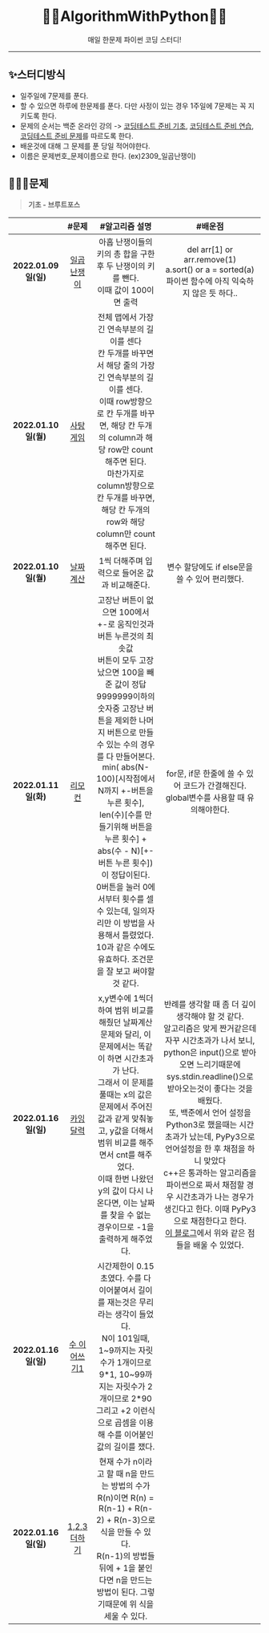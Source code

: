 <div align="center">
  <h1>💪🏻AlgorithmWithPython💪🏻</h1>
  <p>매일 한문제 파이썬 코딩 스터디!</p>
</div>

---
## ✨스터디방식

- 일주일에 7문제를 푼다.
- 할 수 있으면 하루에 한문제를 푼다. 다만 사정이 있는 경우 1주일에 7문제는 꼭 지키도록 한다.
- 문제의 순서는 백준 온라인 강의 -> [코딩테스트 준비 기초](https://code.plus/course/51), [코딩테스트 준비 연습](https://code.plus/course/52), [코딩테스트 준비 문제](https://code.plus/course/53)를 따르도록 한다. 
- 배운것에 대해 그 문제를 푼 당일 적어야한다. 
- 이름은 문제번호_문제이름으로 한다. (ex)2309_일곱난쟁이)

## 👩🏻‍💻문제

> **기초 - 브루트포스**

  
|                      |                                      #문제                                       |                                     #알고리즘 설명                                      |                                        #배운점                                        |
| :------------------: | :-------------------------------------------------------------------------------: | :-------------------------------------------------------------------------: | :------------------------------------------------------------------------------: |
| **2022.01.09일(일)** |    [일곱난쟁이](https://www.acmicpc.net/problem/2309)    | 아홉 난쟁이들의 키의 총 합을 구한 후 두 난쟁이의 키를 뺀다.<br/>이때 값이 100이면 출력   | del arr[1] or arr.remove(1)<br/>a.sort() or a = sorted(a)<br/>파이썬 함수에 아직 익숙하지 않은 듯 하다.. |
| **2022.01.10일(월)** |    [사탕 게임](https://www.acmicpc.net/problem/3085)    | 전체 맵에서 가장 긴 연속부분의 길이를 센다<br/>칸 두개를 바꾸면서 해당 줄의 가장 긴 연속부분의 길이를 센다.<br/>이때 row방향으로 칸 두개를 바꾸면, 해당 칸 두개의 column과 해당 row만 count해주면 된다.<br/>마찬가지로 column방향으로 칸 두개를 바꾸면, 해당 칸 두개의 row와 해당 column만 count해주면 된다.    |   |
| **2022.01.10일(월)** |    [날짜 계산](https://www.acmicpc.net/problem/1476)    |  1씩 더해주며 입력으로 들어온 값과 비교해준다.  |  변수 할당에도 if else문을 쓸 수 있어 편리했다. |
| **2022.01.11일(화)** |    [리모컨](https://www.acmicpc.net/problem/1107)    | 고장난 버튼이 없으면 100에서 +-로 움직인것과 버튼 누른것의 최솟값<br/>버튼이 모두 고장났으면 100을 빼준 값이 정답<br/>9999999이하의 숫자중 고장난 버튼을 제외한 나머지 버튼으로 만들 수 있는 수의 경우를 다 만들어본다.<br/>min( abs(N-100)[시작점에서 N까지 +-버튼을 누른 횟수], len(수)[수를 만들기위해 버튼을 누른 횟수] + abs(수 - N)[+-버튼 누른 횟수])이 정답이된다.<br/>0버튼을 눌러 0에서부터 횟수를 셀 수 있는데, 일의자리만 이 방법을 사용해서 틀렸었다. 10과 같은 수에도 유효하다. 조건문을 잘 보고 써야할 것 같다.  |  for문, if문 한줄에 쓸 수 있어 코드가 간결해진다.<br/>global변수를 사용할 때 유의해야한다.  |
| **2022.01.16일(일)** |    [카잉달력](https://www.acmicpc.net/problem/6064)    | x,y변수에 1씩더하여 범위 비교를 해줬던 날짜계산문제와 달리, 이 문제에서는 똑같이 하면 시간초과가 난다.<br/>그래서 이 문제를 풀때는 x의 값은 문제에서 주어진 값과 같게 맞춰놓고, y값을 더해서 범위 비교를 해주면서 cnt를 해주었다.<br/>이때 한번 나왔던 y의 값이 다시 나온다면, 이는 날짜를 찾을 수 없는 경우이므로 -1을 출력하게 해주었다. | 반례를 생각할 때 좀 더 깊이 생각해야 할 것 같다.<br/>알고리즘은 맞게 짠거같은데 자꾸 시간초과가 나서 보니, python은 input()으로 받아오면 느리기때문에 sys.stdin.readline()으로 받아오는것이 좋다는 것을 배웠다.<br/>또, 백준에서 언어 설정을 Python3로 했을때는 시간초과가 났는데, PyPy3으로 언어설정을 한 후 채점을 하니 맞았다<br/>c++은 통과하는 알고리즘을 파이썬으로 짜서 채점할 경우 시간초과가 나는 경우가 생긴다고 한다. 이때 PyPy3으로 채점한다고 한다.<br/>[이 블로그]( https://m.blog.naver.com/crm06217/221832195003)에서 위와 같은 점들을 배울 수 있었다. |
| **2022.01.16일(일)** |    [수 이어쓰기1](https://www.acmicpc.net/problem/1748)    | 시간제한이 0.15초였다. 수를 다 이어붙여서 길이를 재는것은 무리라는 생각이 들었다.<br/>N이 101일때, 1~9까지는 자릿수가 1개이므로 9*1, 10~99까지는 자릿수가 2개이므로 2*90 그리고 +2 이런식으로 곱셈을 이용해 수를 이어붙인 값의 길이를 쟀다. |  |
| **2022.01.16일(일)** |    [1,2,3더하기](https://www.acmicpc.net/problem/9095)    | 현재 수가 n이라고 할 때 n을 만드는 방법의 수가 R(n)이면 R(n) = R(n-1) + R(n-2) + R(n-3)으로 식을 만들 수 있다.<br/>R(n-1)의 방법들 뒤에 + 1을 붙인다면 n을 만드는 방법이 된다. 그렇기때문에 위 식을 세울 수 있다.   |  |

